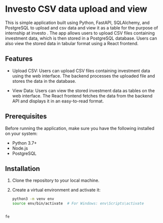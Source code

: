 
# Investo CSV data upload and view

This is simple application built using Python, FastAPI, SQLAlchemy, and PostgreSQL to upload and csv data and view it as a table for the purpose of internship at investo . The app allows users to upload CSV files containing investment data, which is then stored in a PostgreSQL database. Users can also view the stored data in tabular format using a React frontend.

## Features

- Upload CSV: Users can upload CSV files containing investment data using the web interface. The backend processes the uploaded file and stores the data in the database.

- View Data: Users can view the stored investment data as tables on the web interface. The React frontend fetches the data from the backend API and displays it in an easy-to-read format.

## Prerequisites

Before running the application, make sure you have the following installed on your system:

- Python 3.7+
- Node.js
- PostgreSQL

## Installation

1. Clone the repository to your local machine.

2. Create a virtual environment and activate it:

   ```bash
   python3 -m venv env
   source env/bin/activate  # For Windows: env\Scripts\activate
```

fe


